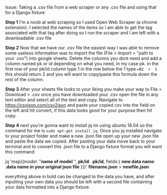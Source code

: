 
Issue: Taking a .csv file from a web scraper or any .csv file and using that for a Django fixture

**Step 1**
I'm a noob at web scraping so I used Open Web Scraper (a chrome extension).
I selected the names of the items so I am able to get the tag associated with that tag
after doing so I run the scraper and I am left with a downloadable .csv file

**Step 2**
Now that we have our .csv file the easiest way I was able to remove some useless information
was to import the file (File > Import > "path to your .csv") into google sheets. Delete the columns 
you dont need and add a column named pk or id depending on what you need, in my case pk. 
in the first row of your pk/id column type 1 in the row below the 1 type `=B2  +  1` this 
should return 2 and you will want to copy/paste this formula down the rest of the column. 

**Step 3** 
After your sheets file looks to your liking you make your way to File > Download > .csv
once you have downloaded your .csv open the file in any text editor and select all of the text
and copy. Navigate to https://csvjson.com/csv2json and paste your copied csv into the field on
the left and hit convert, if this data looks good for your purpose then hit copy.

**Step 4**
next you're gonna want to install jq im using ubuntu 18.04 so the command for me is 
`sudo apt-get install jq`. Once you jq installed navigate to your project folder and make a new .json file 
open up your new .json file and paste the data we copied. After pasting your data move back to your terminal and to convert this .json file to a Django fixture format you will want this command 


jq 'map({model: "**name of model** ", **pk/id**: .**pk/id**, fields:{ **new data name**: .**data name in your original json file**  }})' **filename.json** > **newfile.json**


everything above in bold can be changed to the data you have, and after inputting your own data you should be left with a second file containing your data formatted into a Django fixture.

